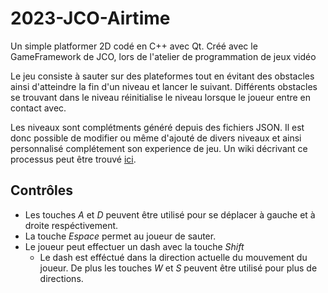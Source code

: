 # 2023-JCO-Airtime
Un simple platformer 2D codé en C++ avec Qt.
Créé avec le GameFramework de JCO, lors de l'atelier de programmation de jeux vidéo

Le jeu consiste à sauter sur des plateformes tout en évitant des obstacles ainsi d'atteindre la fin d'un niveau et lancer le suivant.
Différents obstacles se trouvant dans le niveau réinitialise le niveau lorsque le joueur entre en contact avec.

Les niveaux sont complétments généré depuis des fichiers JSON.
Il est donc possible de modifier ou même d'ajouté de divers niveaux et ainsi personnalisé complétement son experience de jeu.
Un wiki décrivant ce processus peut être trouvé [ici](https://github.com/divtec-cejef/2023-JCO-Airtime/wiki).

## Contrôles
- Les touches *A* et *D* peuvent être utilisé pour se déplacer à gauche et à droite respéctivement.
- La touche *Espace* permet au joueur de sauter.
- Le joueur peut effectuer un dash avec la touche *Shift*
  - Le dash est efféctué dans la direction actuelle du mouvement du joueur. De plus les touches *W* et *S* peuvent être utilisé pour plus de directions.
